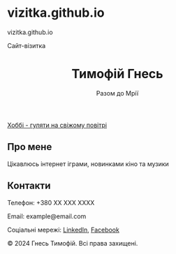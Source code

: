 # vizitka.github.io
vizitka.github.io
<!DOCTYPE html>
<html lang="uk">
<head>
    <meta charset="UTF-8">
    <meta name="viewport" content="width=device-width, initial-scale=1.0">
    Сайт-візитка
</head>
<body>
    <header>
        <h1>Тимофій Гнесь</h1>
        <p>Разом до Мрії</p>
    </header>
    <nav>
        <a href="#about">Хоббі - гуляти на свіжому повітрі </a>
        <a href="#contact"></a>
    </nav>
    <div class="container">
        <section id="about" class="about">
            <h2>Про мене</h2>
            <p>Цікавлюсь інтернет іграми, новинками кіно та музики</p>
        </section>
        <section id="contact" class="contact">
            <h2>Контакти</h2>
            <p>Телефон: +380 XX XXX XXXX</p>
            <p>Email: example@email.com</p>
            <p>Соціальні мережі: <a href="https://linkedin.com" target="_blank">LinkedIn</a>, <a href="https://facebook.com" target="_blank">Facebook</a></p>
        </section>
    </div>
    <footer>
        &copy; 2024 Гнесь Тимофій. Всі права захищені.
    </footer>
</body>
</html>
